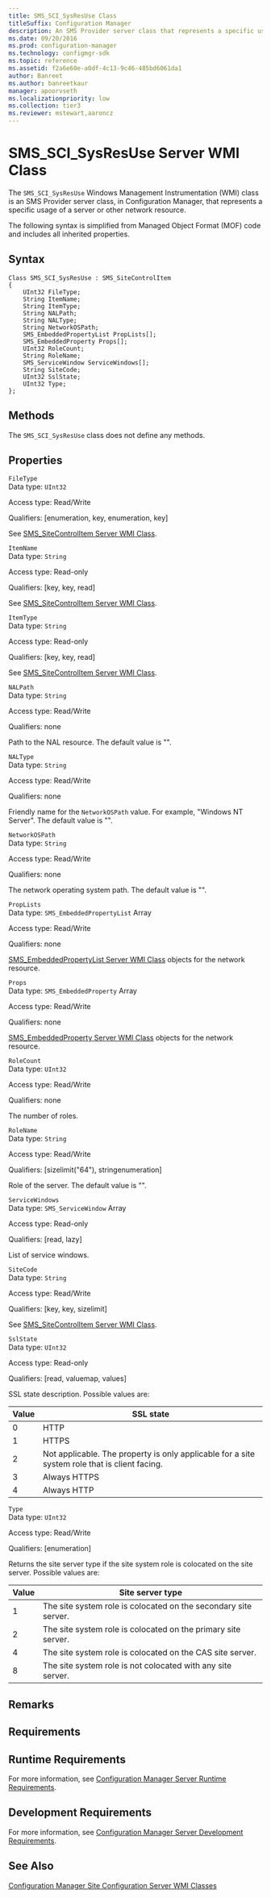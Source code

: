 ```yaml
---
title: SMS_SCI_SysResUse Class
titleSuffix: Configuration Manager
description: An SMS Provider server class that represents a specific usage of a server or other network resource.
ms.date: 09/20/2016
ms.prod: configuration-manager
ms.technology: configmgr-sdk
ms.topic: reference
ms.assetid: f2a6e60e-a0df-4c13-9c46-485bd6061da1
author: Banreet
ms.author: banreetkaur
manager: apoorvseth
ms.localizationpriority: low
ms.collection: tier3
ms.reviewer: mstewart,aaroncz 
---
```

# SMS_SCI_SysResUse Server WMI Class
The `SMS_SCI_SysResUse` Windows Management Instrumentation (WMI) class is an SMS Provider server class, in Configuration Manager, that represents a specific usage of a server or other network resource.  

 The following syntax is simplified from Managed Object Format (MOF) code and includes all inherited properties.  

## Syntax  

```  
Class SMS_SCI_SysResUse : SMS_SiteControlItem  
{  
    UInt32 FileType;  
    String ItemName;  
    String ItemType;  
    String NALPath;  
    String NALType;  
    String NetworkOSPath;  
    SMS_EmbeddedPropertyList PropLists[];  
    SMS_EmbeddedProperty Props[];  
    UInt32 RoleCount;  
    String RoleName;  
    SMS_ServiceWindow ServiceWindows[];  
    String SiteCode;  
    UInt32 SslState;  
    UInt32 Type;  
};  
```  

## Methods  
 The `SMS_SCI_SysResUse` class does not define any methods.  

## Properties  
 `FileType`  
 Data type: `UInt32`  

 Access type: Read/Write  

 Qualifiers: [enumeration, key, enumeration, key]  

 See [SMS_SiteControlItem Server WMI Class](../../../../../develop/reference/core/servers/configure/sms_sitecontrolitem-server-wmi-class.md).  

 `ItemName`  
 Data type: `String`  

 Access type: Read-only  

 Qualifiers: [key, key, read]  

 See [SMS_SiteControlItem Server WMI Class](../../../../../develop/reference/core/servers/configure/sms_sitecontrolitem-server-wmi-class.md).  

 `ItemType`  
 Data type: `String`  

 Access type: Read-only  

 Qualifiers: [key, key, read]  

 See [SMS_SiteControlItem Server WMI Class](../../../../../develop/reference/core/servers/configure/sms_sitecontrolitem-server-wmi-class.md).  

 `NALPath`  
 Data type: `String`  

 Access type: Read/Write  

 Qualifiers: none  

 Path to the NAL resource. The default value is "".  

 `NALType`  
 Data type: `String`  

 Access type: Read/Write  

 Qualifiers: none  

 Friendly name for the `NetworkOSPath` value. For example, "Windows NT Server". The default value is "".  

 `NetworkOSPath`  
 Data type: `String`  

 Access type: Read/Write  

 Qualifiers: none  

 The network operating system path. The default value is "".  

 `PropLists`  
 Data type: `SMS_EmbeddedPropertyList` Array  

 Access type: Read/Write  

 Qualifiers: none  

 [SMS_EmbeddedPropertyList Server WMI Class](../../../../../develop/reference/core/servers/configure/sms_embeddedpropertylist-server-wmi-class.md) objects for the network resource.  

 `Props`  
 Data type: `SMS_EmbeddedProperty` Array  

 Access type: Read/Write  

 Qualifiers: none  

 [SMS_EmbeddedProperty Server WMI Class](../../../../../develop/reference/core/servers/configure/sms_embeddedproperty-server-wmi-class.md) objects for the network resource.  

 `RoleCount`  
 Data type: `UInt32`  

 Access type: Read/Write  

 Qualifiers: none  

 The number of roles.  

 `RoleName`  
 Data type: `String`  

 Access type: Read/Write  

 Qualifiers: [sizelimit("64"), stringenumeration]  

 Role of the server. The default value is "".  

 `ServiceWindows`  
 Data type: `SMS_ServiceWindow` Array  

 Access type: Read-only  

 Qualifiers: [read, lazy]  

 List of service windows.  

 `SiteCode`  
 Data type: `String`  

 Access type: Read/Write  

 Qualifiers: [key, key, sizelimit]  

 See [SMS_SiteControlItem Server WMI Class](../../../../../develop/reference/core/servers/configure/sms_sitecontrolitem-server-wmi-class.md).  

 `SslState`  
 Data type: `UInt32`  

 Access type: Read-only  

 Qualifiers: [read, valuemap, values]  

 SSL state description. Possible values are:  

|Value|SSL state|  
|-|-|  
|0|HTTP|  
|1|HTTPS|  
|2|Not applicable. The property is only applicable for a site system role that is client facing.|  
|3|Always HTTPS|  
|4|Always HTTP|  

 `Type`  
 Data type: `UInt32`  

 Access type: Read/Write  

 Qualifiers: [enumeration]  

 Returns the site server type if the site system role is colocated on the site server.  Possible values are:  

|Value|Site server type|  
|-|-|  
|1|The site system role is colocated on the secondary site server.|  
|2|The site system role is colocated on the primary site server.|  
|4|The site system role is colocated on the CAS site server.|  
|8|The site system role is not colocated with any site server.|  

## Remarks  

## Requirements  

## Runtime Requirements  
 For more information, see [Configuration Manager Server Runtime Requirements](../../../../../develop/core/reqs/server-runtime-requirements.md).  

## Development Requirements  
 For more information, see [Configuration Manager Server Development Requirements](../../../../../develop/core/reqs/server-development-requirements.md).  

## See Also  
 [Configuration Manager Site Configuration Server WMI Classes](../../../../../develop/reference/core/servers/configure/site-configuration-server-wmi-classes.md)

